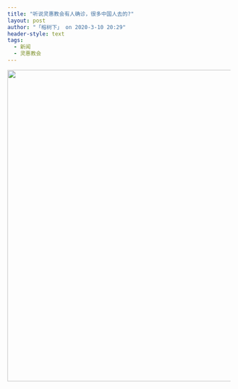 ```yaml
---
title: "听说灵惠教会有人确诊，很多中国人去的?"
layout: post
author: "「榕树下」 on 2020-3-10 20:29"
header-style: text
tags:
  - 新闻
  - 灵惠教会
---
```


<head></head>
<body>
 <ignore_js_op> 
  <img aid="1340465" src="https://bbs.boniu123.cc/data/attachment/forum/202003/10/125919jtm9d7tqtdbxqlz5.jpg" zoomfile="data/attachment/forum/202003/10/125919jtm9d7tqtdbxqlz5.jpg" file="data/attachment/forum/202003/10/125919jtm9d7tqtdbxqlz5.jpg" width="702" inpost="1"> 
  <div class="tip tip_4 aimg_tip" id="aimg_1340465_menu" style="position: absolute; display: none" disautofocus="true"> 
   <div class="xs0"> 
    <p><strong>微信图片_20200310125721.jpg</strong> <em class="xg1">(78.94 KB, 下载次数: 0)</em></p> 
    <p> <a href="forum.php?mod=attachment&amp;aid=MTM0MDQ2NXwzZDg2YjI4NnwxNTgzOTAzNDQ1fDB8NTc3NDAz&amp;nothumb=yes" target="_blank">下载附件</a> &nbsp;<a href="javascript:;" onclick="showWindow(this.id, this.getAttribute('url'), 'get', 0);" id="savephoto_1340465" url="home.php?mod=spacecp&amp;ac=album&amp;op=saveforumphoto&amp;aid=1340465&amp;handlekey=savephoto_1340465">保存到相册</a> </p> 
    <p class="xg1 y"><span title="2020-3-10 12:59">昨天&nbsp;12:59</span> 上传</p> 
   </div> 
   <div class="tip_horn"></div> 
  </div> 
 </ignore_js_op> 
 <br>
</body>


